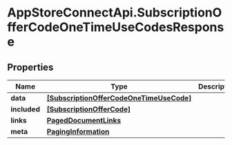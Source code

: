 # AppStoreConnectApi.SubscriptionOfferCodeOneTimeUseCodesResponse

## Properties

Name | Type | Description | Notes
------------ | ------------- | ------------- | -------------
**data** | [**[SubscriptionOfferCodeOneTimeUseCode]**](SubscriptionOfferCodeOneTimeUseCode.md) |  | 
**included** | [**[SubscriptionOfferCode]**](SubscriptionOfferCode.md) |  | [optional] 
**links** | [**PagedDocumentLinks**](PagedDocumentLinks.md) |  | 
**meta** | [**PagingInformation**](PagingInformation.md) |  | [optional] 


